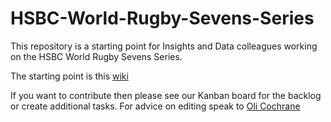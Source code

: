 # HSBC-World-Rugby-Sevens-Series

This repository is a starting point for Insights and Data colleagues working on the HSBC World Rugby Sevens Series.

The starting point is this [wiki](https://github.com/ocochran/HSBC-World-Rugby-Sevens-Series.wiki.git)

If you want to contribute then please see our Kanban board for the backlog or create additional tasks. For advice on editing speak to [Oli Cochrane](mailto:oliver.cochrane@capgemini.com)
